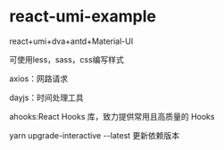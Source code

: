 # react-umi-example
react+umi+dva+antd+Material-UI

可使用less，sass，css编写样式

axios：网路请求

dayjs：时间处理工具

ahooks:React Hooks 库，致力提供常用且高质量的 Hooks






yarn upgrade-interactive --latest  更新依赖版本

